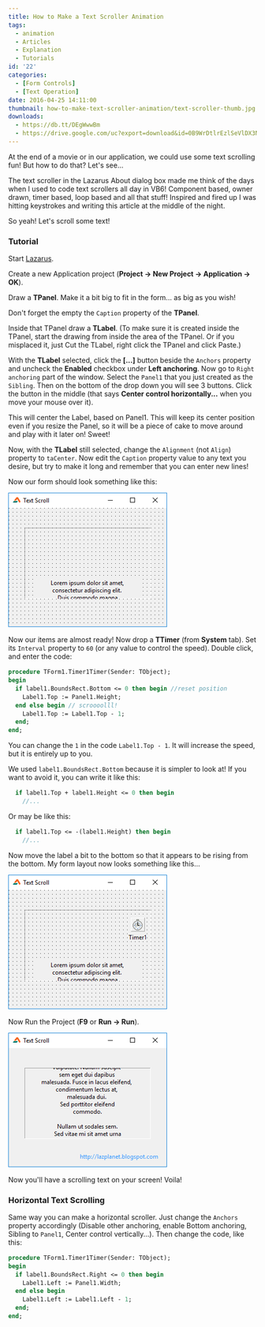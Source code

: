 ```yaml
---
title: How to Make a Text Scroller Animation
tags:
  - animation
  - Articles
  - Explanation
  - Tutorials
id: '22'
categories:
  - [Form Controls]
  - [Text Operation]
date: 2016-04-25 14:11:00
thumbnail: how-to-make-text-scroller-animation/text-scroller-thumb.jpg
downloads:
  - https://db.tt/DEgWwwBm
  - https://drive.google.com/uc?export=download&id=0B9WrDtlrEzlSeVlDX3NHZFhDWXc
---
```


At the end of a movie or in our application, we could use some text scrolling fun! But how to do that? Let's see...
<!-- more -->

The text scroller in the Lazarus About dialog box made me think of the days when I used to code text scrollers all day in VB6! Component based, owner drawn, timer based, loop based and all that stuff! Inspired and fired up I was hitting keystrokes and writing this article at the middle of the night.

So yeah!
Let's scroll some text!


### Tutorial


Start [Lazarus](http://www.lazarus-ide.org/).

Create a new Application project (**Project -> New Project -> Application -> OK**).

Draw a **TPanel**. Make it a bit big to fit in the form... as big as you wish!

Don't forget the empty the `Caption` property of the **TPanel**.

Inside that TPanel draw a **TLabel**. (To make sure it is created inside the TPanel, start the drawing from inside the area of the TPanel. Or if you misplaced it, just Cut the TLabel, right click the TPanel and click Paste.)

With the **TLabel** selected, click the **\[...\]** button beside the `Anchors` property and uncheck the **Enabled** checkbox under **Left anchoring**. Now go to `Right anchoring` part of the window. Select the `Panel1` that you just created as the `Sibling`. Then on the bottom of the drop down you will see 3 buttons. Click the button in the middle (that says **Center control horizontally...** when you move your mouse over it).

This will center the Label, based on Panel1. This will keep its center position even if you resize the Panel, so it will be a piece of cake to move around and play with it later on! Sweet!

Now, with the **TLabel** still selected, change the `Alignment` (not `Align`) property to `taCenter`. Now edit the `Caption` property value to any text you desire, but try to make it long and remember that you can enter new lines!

Now our form should look something like this:


![](how-to-make-text-scroller-animation/Text-scroller-form-design-lazarus-1.gif)



Now our items are almost ready! Now drop a **TTimer** (from **System** tab). Set its `Interval` property to `60` (or any value to control the speed). Double click, and enter the code:

```pascal
procedure TForm1.Timer1Timer(Sender: TObject);
begin
  if label1.BoundsRect.Bottom <= 0 then begin //reset position
    Label1.Top := Panel1.Height;
  end else begin // scroooolll!
    Label1.Top := Label1.Top - 1;
  end;
end;
```


You can change the `1` in the code `Label1.Top - 1`. It will increase the speed, but it is entirely up to you.

We used `label1.BoundsRect.Bottom` because it is simpler to look at! If you want to avoid it, you can write it like this:

```pascal
  if label1.Top + label1.Height <= 0 then begin
    //...
```

Or may be like this:

```pascal
  if label1.Top <= -(label1.Height) then begin
    //...
```

Now move the label a bit to the bottom so that it appears to be rising from the bottom. My form layout now looks something like this...


![](how-to-make-text-scroller-animation/Text-scroller-form-design-lazarus-2.gif)



Now Run the Project (**F9** or **Run -> Run**).


![](how-to-make-text-scroller-animation/Text-scroller-lazarus-simple-1.gif)


Now you'll have a scrolling text on your screen! Voila!



### Horizontal Text Scrolling


Same way you can make a horizontal scroller. Just change the `Anchors` property accordingly (Disable other anchoring, enable Bottom anchoring, Sibling to `Panel1`, Center control vertically...). Then change the code, like this:

```pascal
procedure TForm1.Timer1Timer(Sender: TObject);
begin
  if label1.BoundsRect.Right <= 0 then begin
    Label1.Left := Panel1.Width;
  end else begin
    Label1.Left := Label1.Left - 1;
  end;
end;
```

